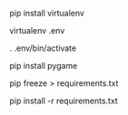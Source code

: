 
pip install virtualenv

virtualenv .env

. .env/bin/activate


pip install pygame


pip freeze > requirements.txt

pip install -r requirements.txt
